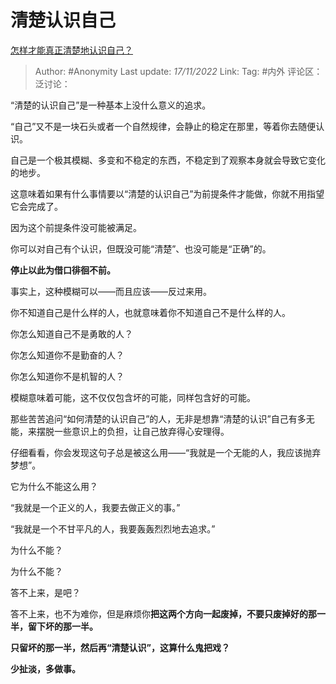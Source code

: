# 清楚认识自己
[怎样才能真正清楚地认识自己？](https://www.zhihu.com/question/52506086/answer/2758913171)

> Author: #Anonymity
> Last update: *17/11/2022*
> Link:
> Tag: #内外
> 评论区：
> 泛讨论：

“清楚的认识自己”是一种基本上没什么意义的追求。

“自己”又不是一块石头或者一个自然规律，会静止的稳定在那里，等着你去随便认识。

自己是一个极其模糊、多变和不稳定的东西，不稳定到了观察本身就会导致它变化的地步。

这意味着如果有什么事情要以“清楚的认识自己”为前提条件才能做，你就不用指望它会完成了。

因为这个前提条件没可能被满足。

你可以对自己有个认识，但既没可能“清楚”、也没可能是“正确”的。

**停止以此为借口徘徊不前。**

事实上，这种模糊可以——而且应该——反过来用。

你不知道自己是什么样的人，也就意味着你不知道自己不是什么样的人。

你怎么知道自己不是勇敢的人？

你怎么知道你不是勤奋的人？

你怎么知道你不是机智的人？

模糊意味着可能，这不仅仅包含坏的可能，同样包含好的可能。

那些苦苦追问“如何清楚的认识自己”的人，无非是想靠“清楚的认识”自己有多无能，来摆脱一些意识上的负担，让自己放弃得心安理得。

仔细看看，你会发现这句子总是被这么用——“我就是一个无能的人，我应该抛弃梦想”。

它为什么不能这么用？

“我就是一个正义的人，我要去做正义的事。”

“我就是一个不甘平凡的人，我要轰轰烈烈地去追求。”

为什么不能？

为什么不能？

答不上来，是吧？

答不上来，也不为难你，但是麻烦你**把这两个方向一起废掉，不要只废掉好的那一半，留下坏的那一半。**

**只留坏的那一半，然后再“清楚认识”，这算什么鬼把戏？**

**少扯淡，多做事。**
